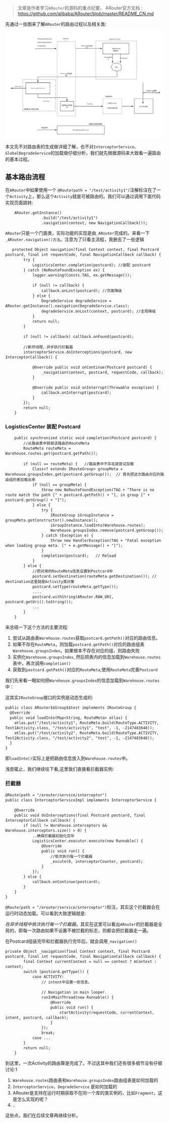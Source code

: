 >文章是作者学习`ARouter`的源码的重点纪要。 ARouter官方文档 : https://github.com/alibaba/ARouter/blob/master/README_CN.md

先通过一张图来了解`ARouter`的路由过程以及相关类:

![](picture/ARouter路由流程.png)

本文先不对路由表的生成做详细了解，也不对`InterceptorService`、`GlobalDegradeService`的加载做仔细分析，我们就先根据源码来大致看一遍路由的基本过程。

## 基本路由流程

在`ARouter`中如果使用一个 `@Route(path = "/test/activity1")`注解标注在了一个`Activity`上，那么这个`Activity`就是可被路由的。我们可以通过调用下面代码实现页面跳转:

```
    ARouter.getInstance()
                .build("/test/activity1")
                .navigation(context, new NavigationCallback());
```

`ARouter`只是一个门面类，实际功能的实现是由`_ARouter`完成的。来看一下`_ARouter.navigation()方法`。注意为了只看主流程，我删去了一些逻辑

```
   protected Object navigation(final Context context, final Postcard postcard, final int requestCode, final NavigationCallback callback) {
        try {
            LogisticsCenter.completion(postcard); //装配 postcard
        } catch (NoRouteFoundException ex) {
            logger.warning(Consts.TAG, ex.getMessage());

            if (null != callback) {
                callback.onLost(postcard); //页面降级
            } else {   
                DegradeService degradeService = ARouter.getInstance().navigation(DegradeService.class);
                degradeService.onLost(context, postcard); //全局降级
            }
            return null;
        }

        if (null != callback) callback.onFound(postcard);

        //新开线程，异步执行拦截器
        interceptorService.doInterceptions(postcard, new InterceptorCallback() {
    
            @Override public void onContinue(Postcard postcard) {
                _navigation(context, postcard, requestCode, callback);
            }

            @Override public void onInterrupt(Throwable exception) {
                callback.onInterrupt(postcard);
            }
        });
        return null;
    }
```

### LogisticsCenter 装配 Postcard

```
    public synchronized static void completion(Postcard postcard) {
        //从路由表中获取该路由的RouteMeta
        RouteMeta routeMeta = Warehouse.routes.get(postcard.getPath());

        if (null == routeMeta) {   //路由表中不存在就尝试加载
            Class<? extends IRouteGroup> groupMeta = Warehouse.groupsIndex.get(postcard.getGroup());  // 首先把这次路由对应的路由组的表加载出来
            if (null == groupMeta) {
                throw new NoRouteFoundException(TAG + "There is no route match the path [" + postcard.getPath() + "], in group [" + postcard.getGroup() + "]");
            } else {
                try {
                    IRouteGroup iGroupInstance = groupMeta.getConstructor().newInstance();
                    iGroupInstance.loadInto(Warehouse.routes);
                    Warehouse.groupsIndex.remove(postcard.getGroup());
                } catch (Exception e) {
                    throw new HandlerException(TAG + "Fatal exception when loading group meta. [" + e.getMessage() + "]");
                }
                completion(postcard);   // Reload
            }
        } else {
            //把对用的RouteMeta信息设置到Postcard中
            postcard.setDestination(routeMeta.getDestination()); // destination这里就是Activity类对象
            postcard.setType(routeMeta.getType());
            ....
            postcard.withString(ARouter.RAW_URI, postcard.getUri().toString());
            ...
        }
    }
```

来总结一下这个方法的主要流程:

1. 尝试从路由表`Warehouse.routes`获取`postcard.getPath()`对应的路由信息。
2. 如果不存在`RouteMeta`，则加载`postcard.getPath()`对应的路由组表`Warehouse.groupsIndex`。如果根本不存在对应的组，则路由失败
3. 实例化`Warehouse.groupsIndex`, 然后把表内的信息加载到`Warehouse.routes`表中，再次调用`completion()`
4. 获取到`postcard.getPath()`对应的`RouteMeta`,使用`RouteMeta`完善`Postcard`

我们先来看一眼如何把`Warehouse.groupsIndex`的信息加载到`Warehouse.routes`中：

这其实`IRouteGroup`接口的实例是动态生成的:

```
public class ARouter$$Group$$test implements IRouteGroup {
  @Override
  public void loadInto(Map<String, RouteMeta> atlas) {
    atlas.put("/test/activity1", RouteMeta.build(RouteType.ACTIVITY, Test1Activity.class, "/test/activity1", "test", -1, -2147483648));
    atlas.put("/test/activity2", RouteMeta.build(RouteType.ACTIVITY, Test2Activity.class, "/test/activity2", "test", -1, -2147483648));
  }
}
```

即`loadInto()`实际上是把路由信息放入到`Warehouse.routes`中。

浅尝辄止，我们继续往下看,这里我们直接看拦截器实例:

### 拦截器

```
@Route(path = "/arouter/service/interceptor") 
public class InterceptorServiceImpl implements InterceptorService {

    @Override
    public void doInterceptions(final Postcard postcard, final InterceptorCallback callback) {
        if (null != Warehouse.interceptors && Warehouse.interceptors.size() > 0) {
            ..确保拦截器初始化完毕
            LogisticsCenter.executor.execute(new Runnable() {
                @Override
                public void run() {
                    //依次执行每一个拦截器
                    _excute(0, interceptorCounter, postcard);
                }
            });
        } else {
            callback.onContinue(postcard);
        }
    }
}
```

`@Route(path = "/arouter/service/interceptor")`标注，其实这个拦截器会在运行时动态加载。可以看到大致逻辑就是:

*在异步线程中依次执行每一个拦截器*。其实在这里可以看出`ARouter`的拦截器是全局的，即每一次路由如果不设置不被拦截的标志，则都会把拦截器走一遍。

在Postcard组装完毕和拦截器执行完毕后，就会调用`_navigation()`

```
private Object _navigation(final Context context, final Postcard postcard, final int requestCode, final NavigationCallback callback) {
        final Context currentContext = null == context ? mContext : context;
        switch (postcard.getType()) {
            case ACTIVITY:
                // intent中设置一些信息。

                // Navigation in main looper.
                runInMainThread(new Runnable() {
                    @Override
                    public void run() {
                        startActivity(requestCode, currentContext, intent, postcard, callback);
                    }
                });
                break;
            case ...
        }
        return null;
    }
```

到这里，一次Activity的路由算是完成了。不过这其中我们还有很多细节没有仔细讨论:1

1. `Warehouse.routes`路由表和`Warehouse.groupsIndex`路由组表是如何加载的
2. `InterceptorService`、`DegradeService` 是如何加载的
3. ARouter是支持在运行时期获取不在同一个库的类实例的，比如`Fragment`，这是怎么实现的呢？
4. ..

这些点，我们在后续文章再继续分析。



